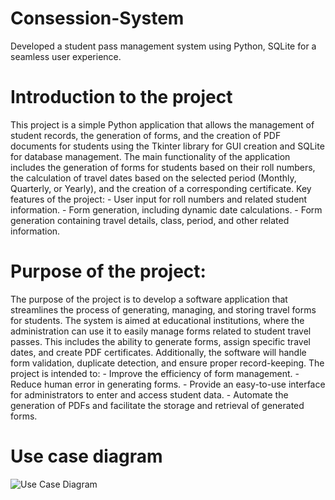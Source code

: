# Consession-System
Developed a student pass management system using Python, SQLite for a seamless user experience.
# Introduction to the project 
This project is a simple Python application that allows the management of 
student records, the generation of forms, and the creation of PDF documents for 
students using the Tkinter library for GUI creation and SQLite for database 
management. The main functionality of the application includes the generation 
of forms for students based on their roll numbers, the calculation of travel dates 
based on the selected period (Monthly, Quarterly, or Yearly), and the creation 
of a corresponding certificate. 
Key features of the project: - User input for roll numbers and related student information. - Form generation, including dynamic date calculations. - Form generation containing travel details, class, period, and other related 
information. 

# Purpose of the project: 
The purpose of the project is to develop a software application that 
streamlines the process of generating, managing, and storing travel forms 
for students. The system is aimed at educational institutions, where the 
administration can use it to easily manage forms related to student travel 
passes. This includes the ability to generate forms, assign specific travel 
dates, and create PDF certificates. Additionally, the software will handle 
form validation, duplicate detection, and ensure proper record-keeping. 
The project is intended to: - Improve the efficiency of form management. - Reduce human error in generating forms. - Provide an easy-to-use interface for administrators to enter and access 
student data. - Automate the generation of PDFs and facilitate the storage and retrieval 
of generated forms. 
# Use case diagram
![Use Case Diagram](https://github.com/user-attachments/assets/13ae261f-b5da-4bf6-8eeb-7302edf6780e)
